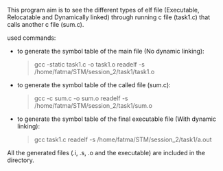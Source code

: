 This program aim is to see the different types of elf file (Executable, Relocatable and Dynamically linked) through running c file (task1.c) that calls another c file (sum.c).

used commands:

- to generate the symbol table of the main file (No dynamic linking):
	> gcc -static task1.c -o task1.o
	> readelf -s /home/fatma/STM/session_2/task1/task1.o

- to generate the symbol table of the called file (sum.c):
	> gcc -c sum.c -o sum.o
	> readelf -s /home/fatma/STM/session_2/task1/sum.o

- to generate the symbol table of the final executable file (With dynamic linking):
	> gcc task1.c
	> readelf -s /home/fatma/STM/session_2/task1/a.out


All the generated files (.i, .s, .o and the executable) are included in the directory.
